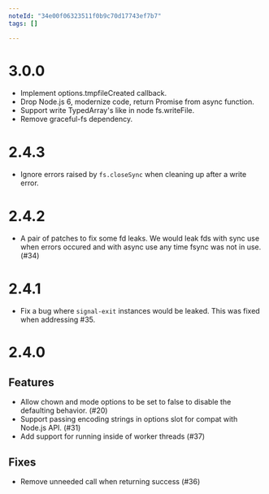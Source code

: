 ```yaml
---
noteId: "34e00f06323511f0b9c70d17743ef7b7"
tags: []

---
```


# 3.0.0

* Implement options.tmpfileCreated callback.
* Drop Node.js 6, modernize code, return Promise from async function.
* Support write TypedArray's like in node fs.writeFile.
* Remove graceful-fs dependency.

# 2.4.3

* Ignore errors raised by `fs.closeSync` when cleaning up after a write
  error.

# 2.4.2

* A pair of patches to fix some fd leaks.  We would leak fds with sync use
  when errors occured and with async use any time fsync was not in use. (#34)

# 2.4.1

* Fix a bug where `signal-exit` instances would be leaked. This was fixed when addressing #35.

# 2.4.0

## Features

* Allow chown and mode options to be set to false to disable the defaulting behavior. (#20)
* Support passing encoding strings in options slot for compat with Node.js API. (#31)
* Add support for running inside of worker threads (#37)

## Fixes

* Remove unneeded call when returning success (#36)

